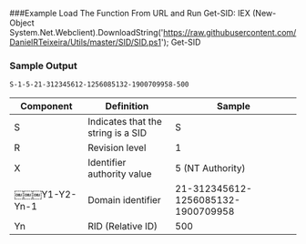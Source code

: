 ###Example
    Load The Function From URL and Run Get-SID:
        IEX (New-Object System.Net.Webclient).DownloadString('https://raw.githubusercontent.com/DanielRTeixeira/Utils/master/SID/SID.ps1'); Get-SID


### Sample Output 

    S-1-5-21-312345612-1256085132-1900709958-500

Component | Definition         | Sample        |
----------|--------------------|---------------|
S         | Indicates that the string is a SID | S
R         | Revision level     | 1     
X         | Identifier authority value | 5 (NT Authority)
￼￼￼Y1-Y2-Yn-1| Domain identifier | 21-312345612-1256085132-1900709958
Yn        | RID  (Relative ID) | 500

